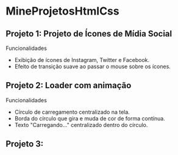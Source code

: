 # MineProjetosHtmlCss
## Projeto 1: Projeto de Ícones de Mídia Social
  Funcionalidades
   - Exibição de ícones de Instagram, Twitter e Facebook.
   - Efeito de transição suave ao passar o mouse sobre os ícones.


## Projeto 2: Loader com animação
  Funcionalidades
   - Círculo de carregamento centralizado na tela.
   - Borda do círculo que gira e muda de cor de forma contínua.
  - Texto "Carregando..." centralizado dentro do círculo.

  
## Projeto 3: 

